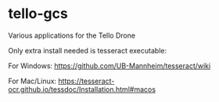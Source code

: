 # tello-gcs
Various applications for the Tello Drone

Only extra install needed is tesseract executable:

For Windows: https://github.com/UB-Mannheim/tesseract/wiki

For Mac/Linux: https://tesseract-ocr.github.io/tessdoc/Installation.html#macos

